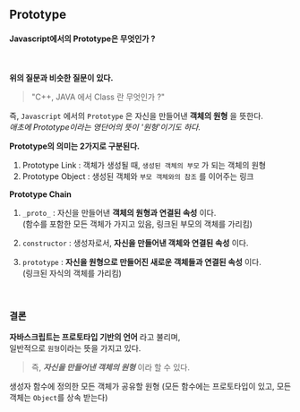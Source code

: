 ## Prototype
#### Javascript에서의 Prototype은 무엇인가 ?
<br/>

**위의 질문과 비슷한 질문이 있다.**
> "C++, JAVA 에서 Class 란 무엇인가 ?"

즉, ``Javascript`` 에서의 ``Prototype`` 은 자신을 만들어낸 **객체의 원형** 을 뜻한다.<br/>
_애초에 Prototype이라는 영단어의 뜻이 '원형'이기도 하다._

**Prototype의 의미는 2가지로 구분된다.**
1. Prototype Link : 객체가 생성될 때, ``생성된 객체의 부모`` 가 되는 객체의 원형
2. Prototype Object : 생성된 객체와 ``부모 객체와의 참조`` 를 이어주는 링크


**Prototype Chain**

1. ``_proto_`` : 자신을 만들어낸 **객체의 원형과 연결된 속성** 이다.<br/>
(함수를 포함한 모든 객체가 가지고 있음, 링크된 부모의 객체를 가리킴)

2. ``constructor`` : 생성자로서, **자신을 만들어낸 객체와 연결된 속성** 이다.

3. ``prototype`` : **자신을 원형으로 만들어진 새로운 객체들과 연결된 속성** 이다.<br/>
(링크된 자식의 객체를 가리킴)
<br/>

### 결론
**자바스크립트는 프로토타입 기반의 언어** 라고 불리며, <br/>일반적으로 ``원형``이라는 뜻을 가지고 있다. <br/>
> 즉, ***자신을 만들어낸 객체의 원형*** 이라 할 수 있다.<br/>

생성자 함수에 정의한 모든 객체가 공유할 원형 (모든 함수에는 프로토타입이 있고, 모든 객체는 ``Object``를 상속 받는다)